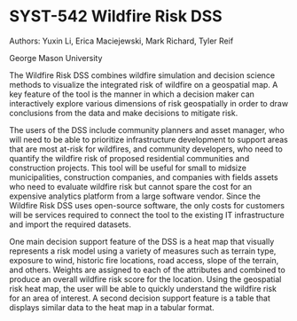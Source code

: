# SYST-542 Wildfire Risk DSS

Authors: Yuxin Li, Erica Maciejewski,  Mark Richard, Tyler Reif

George Mason University

The Wildfire Risk DSS combines wildfire simulation and decision science methods to visualize the integrated risk of wildfire on a geospatial map. A key feature of the tool is the manner in which a decision maker can interactively explore various dimensions of risk geospatially in order to draw conclusions from the data and make decisions to mitigate risk.

The users of the DSS include community planners and asset manager,  who will need to be able to prioritize infrastructure development to support areas that are most at-risk for wildfires, and community developers, who need to quantify the wildfire risk of proposed residential communities and construction projects. This tool will be useful for small to midsize municipalities, construction companies, and companies with fields assets who need to evaluate wildfire risk but cannot spare the cost for an expensive analytics platform from a large software vendor. Since the Wildfire Risk DSS uses open-source software, the only costs for customers will be services required to connect the tool to the existing IT infrastructure and import the required datasets. 

One main decision support feature of the DSS is a heat map that visually represents a risk model using a variety of measures such as terrain type, exposure to wind, historic fire locations, road access, slope of the terrain, and others. Weights are assigned to each of the attributes and combined to produce an overall wildfire risk score for the location. Using the geospatial risk heat map, the user will be able to quickly understand the wildfire risk for an area of interest. A second decision support feature is a table that displays similar data to the heat map in a tabular format. 
